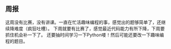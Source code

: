 ## 周报
这周没有比赛，没有讲课。一直在忙活趣味编程的事，感觉出的题够简单了，还继续降难度（疯狂吐槽）。
下周就要有比赛了，感觉最近代码能力有所下降，下周要抓住机会补一下了。
还要抽时间学习一下Python喽！然后可能还要改一下趣味编程的题目。
